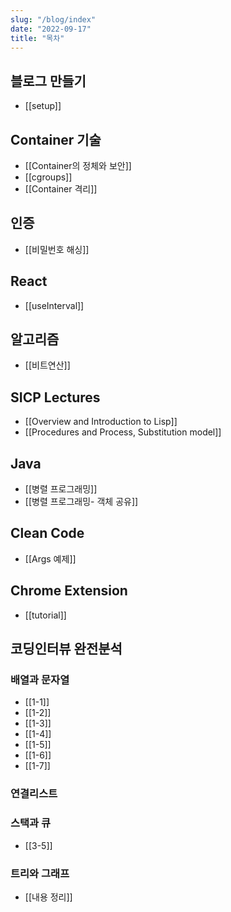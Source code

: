 ```yaml
---
slug: "/blog/index"
date: "2022-09-17"
title: "목차"
---
```


## 블로그 만들기
- [[setup]]

## Container 기술
- [[Container의 정체와 보안]]
- [[cgroups]]
- [[Container 격리]]

## 인증
- [[비밀번호 해싱]]

## React
- [[useInterval]]

## 알고리즘
- [[비트연산]]

## SICP Lectures
- [[Overview and Introduction to Lisp]]
- [[Procedures and Process, Substitution model]]

## Java
- [[병렬 프로그래밍]]
- [[병렬 프로그래밍- 객체 공유]]

## Clean Code
- [[Args 예제]]

## Chrome Extension
- [[tutorial]]

## 코딩인터뷰 완전분석
### 배열과 문자열
- [[1-1]]
- [[1-2]]
- [[1-3]] 
- [[1-4]]
- [[1-5]]
- [[1-6]]
- [[1-7]]

### 연결리스트

### 스택과 큐
- [[3-5]]

### 트리와 그래프
- [[내용 정리]]
